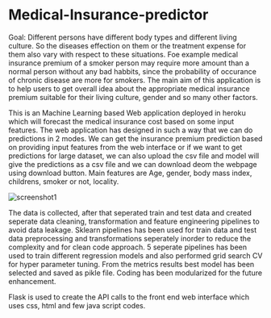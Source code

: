 # Medical-Insurance-predictor
Goal: Different persons have different body types and different living culture. So the diseases effection on them or the treatment expense for them also vary with respect to these situations. Foe example medical insurance premium of a smoker person may require more amount than a normal person without any bad habbits, since the probability of occurance of chronic disease are more for smokers. The main aim of this application is to help users to get overall idea about the appropriate medical insurance premium suitable for their living culture, gender and so many other factors. 

This is an Machine Learning based Web application deployed in heroku which will forecast the medical insurance cost based on some input features. The web application has designed in such a way that we can do predictions in 2 modes. We can get the insurance premium prediction based on providing input features from the web interface or if we want to get predictions for large dataset, we can also upload the csv file and model will give the predictions as a csv file and we can download deom the webpage using download button.
Main features are Age, gender, body mass index, childrens, smoker or not, locality.


![screenshot1](https://user-images.githubusercontent.com/53367536/110672252-77188b80-81f5-11eb-93db-59615e6e9cd4.JPG)


The data is collected, after that seperated train and test data and created seperate data cleaning, transformation and feature engineering pipelines to avoid data leakage.
Sklearn pipelines has been used for train data and test data preprocessing and transformations seperately inorder to reduce the complexity and for clean code approach. 5 seperate pipelines has been used to train different regression models and also performed grid search CV for hyper parameter tuning. From the metrics results best model has been selected and saved as pikle file. Coding has been modularized for the future enhancement.

Flask is used to create the API calls to the front end web interface which uses css, html and few java script codes.

